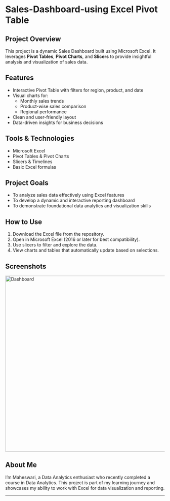 # Sales-Dashboard-using Excel Pivot Table #

## Project Overview

This project is a dynamic Sales Dashboard built using Microsoft Excel. It leverages **Pivot Tables**, **Pivot Charts**, and **Slicers** to provide insightful analysis and visualization of sales data.

## Features

- Interactive Pivot Table with filters for region, product, and date
- Visual charts for:
  - Monthly sales trends
  - Product-wise sales comparison
  - Regional performance
- Clean and user-friendly layout
- Data-driven insights for business decisions

## Tools & Technologies

- Microsoft Excel
- Pivot Tables & Pivot Charts
- Slicers & Timelines
- Basic Excel formulas

## Project Goals

- To analyze sales data effectively using Excel features
- To develop a dynamic and interactive reporting dashboard
- To demonstrate foundational data analytics and visualization skills

## How to Use

1. Download the Excel file from the repository.
2. Open in Microsoft Excel (2016 or later for best compatibility).
3. Use slicers to filter and explore the data.
4. View charts and tables that automatically update based on selections.

## Screenshots

<img width="554" alt="Dashboard" src="https://github.com/user-attachments/assets/7e520ac1-f625-4ba1-93c6-f52a87a40ec9" />


## About Me

I’m Maheswari, a Data Analytics enthusiast who recently completed a course in Data Analytics. This project is part of my learning journey and showcases my ability to work with Excel for data visualization and reporting.

---
